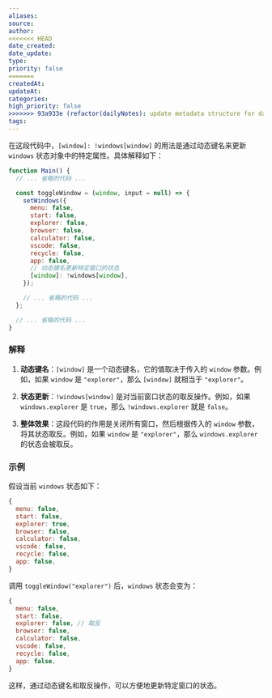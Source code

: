 ```yaml
---
aliases: 
source: 
author: 
<<<<<<< HEAD
date_created: 
date_update: 
type: 
priority: false
=======
createdAt: 
updateAt: 
categories: 
high_priority: false
>>>>>>> 93a933e (refactor(dailyNotes): update metadata structure for daily notes)
tags:
---
```

在这段代码中，`[window]: !windows[window]` 的用法是通过动态键名来更新 `windows` 状态对象中的特定属性。具体解释如下：

```javascript:src/Pages/main.js
function Main() {
  // ... 省略的代码 ...

  const toggleWindow = (window, input = null) => {
    setWindows({
      menu: false,
      start: false,
      explorer: false,
      browser: false,
      calculator: false,
      vscode: false,
      recycle: false,
      app: false,
      // 动态键名更新特定窗口的状态
      [window]: !windows[window],
    });

    // ... 省略的代码 ...
  };

  // ... 省略的代码 ...
}
```

### 解释
1. **动态键名**：`[window]` 是一个动态键名，它的值取决于传入的 `window` 参数。例如，如果 `window` 是 `"explorer"`，那么 `[window]` 就相当于 `"explorer"`。

2. **状态更新**：`!windows[window]` 是对当前窗口状态的取反操作。例如，如果 `windows.explorer` 是 `true`，那么 `!windows.explorer` 就是 `false`。

3. **整体效果**：这段代码的作用是关闭所有窗口，然后根据传入的 `window` 参数，将其状态取反。例如，如果 `window` 是 `"explorer"`，那么 `windows.explorer` 的状态会被取反。

### 示例
假设当前 `windows` 状态如下：
```javascript
{
  menu: false,
  start: false,
  explorer: true,
  browser: false,
  calculator: false,
  vscode: false,
  recycle: false,
  app: false,
}
```

调用 `toggleWindow("explorer")` 后，`windows` 状态会变为：
```javascript
{
  menu: false,
  start: false,
  explorer: false, // 取反
  browser: false,
  calculator: false,
  vscode: false,
  recycle: false,
  app: false,
}
```

这样，通过动态键名和取反操作，可以方便地更新特定窗口的状态。